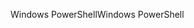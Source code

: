 <span data-ttu-id="7a9cf-101">Windows PowerShell</span><span class="sxs-lookup"><span data-stu-id="7a9cf-101">Windows PowerShell</span></span>
